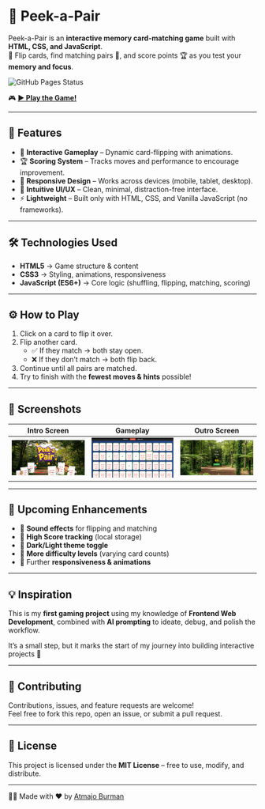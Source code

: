 # 🎴 Peek-a-Pair  

Peek-a-Pair is an **interactive memory card-matching game** built with **HTML, CSS, and JavaScript**.  
🔄 Flip cards, find matching pairs 🎯, and score points 🏆 as you test your **memory and focus**.  

![GitHub Pages Status](https://github.com/atmajoburman/Peek-a-Pair/actions/workflows/pages/pages-build-deployment/badge.svg)

🎮 **[▶️ Play the Game!](https://atmajoburman.github.io/Peek-a-Pair/)**  

---

## 🚀 Features  

- 🎴 **Interactive Gameplay** – Dynamic card-flipping with animations.  
- 🏆 **Scoring System** – Tracks moves and performance to encourage improvement.  
- 📱 **Responsive Design** – Works across devices (mobile, tablet, desktop).  
- 🎨 **Intuitive UI/UX** – Clean, minimal, distraction-free interface.  
- ⚡ **Lightweight** – Built only with HTML, CSS, and Vanilla JavaScript (no frameworks).  

---

## 🛠️ Technologies Used  

- **HTML5** → Game structure & content  
- **CSS3** → Styling, animations, responsiveness  
- **JavaScript (ES6+)** → Core logic (shuffling, flipping, matching, scoring)  

---

## ⚙️ How to Play  

1. Click on a card to flip it over.  
2. Flip another card.  
   - ✅ If they match → both stay open.  
   - ❌ If they don’t match → both flip back.  
3. Continue until all pairs are matched.  
4. Try to finish with the **fewest moves & hints** possible!  

---

## 📸 Screenshots  

| Intro Screen | Gameplay | Outro Screen |  
|--------------|----------|--------------|  
| ![Intro Screenshot](INTRO_SCREEN.png) | ![Gameplay Screenshot](GAMEPLAY_SCREEN.png) | ![Outro Screenshot](OUTRO_SCREEN.png) |  


---

## 📌 Upcoming Enhancements  

- 🎵 **Sound effects** for flipping and matching  
- 🏅 **High Score tracking** (local storage)  
- 🌙 **Dark/Light theme toggle**  
- 🔄 **More difficulty levels** (varying card counts)  
- 📱 Further **responsiveness & animations**  

---

## 💡 Inspiration  

This is my **first gaming project** using my knowledge of **Frontend Web Development**, combined with **AI prompting** to ideate, debug, and polish the workflow.  

It’s a small step, but it marks the start of my journey into building interactive projects 🚀  

---

## 🤝 Contributing  

Contributions, issues, and feature requests are welcome!  
Feel free to fork this repo, open an issue, or submit a pull request.  

---

## 📜 License  

This project is licensed under the **MIT License** – free to use, modify, and distribute.  

---

👨‍💻 Made with ❤️ by [Atmajo Burman](https://www.linkedin.com/in/atmajo-burman/)  
